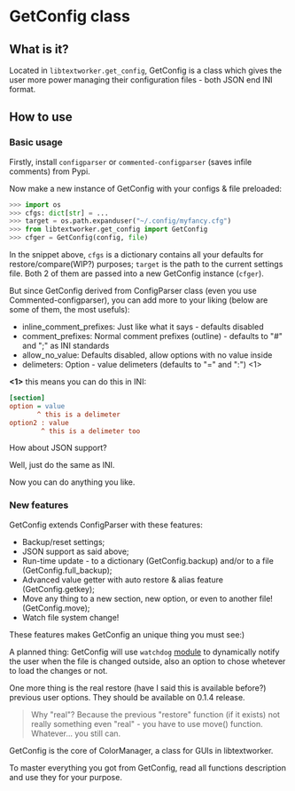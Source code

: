 # GetConfig class

## What is it?

Located in ```libtextworker.get_config```, GetConfig is a class which gives the user more power managing their configuration files - both JSON end INI format.

## How to use

### Basic usage 

Firstly, install ```configparser``` or ```commented-configparser``` (saves infile comments) from Pypi.

Now make a new instance of GetConfig with your configs & file preloaded:

```python
>>> import os
>>> cfgs: dict[str] = ...
>>> target = os.path.expanduser("~/.config/myfancy.cfg")
>>> from libtextworker.get_config import GetConfig
>>> cfger = GetConfig(config, file)
```

In the snippet above, ```cfgs``` is a dictionary contains all your defaults for restore/compare(WIP?) purposes; ```target``` is the path to the current settings file. Both 2 of them are passed into a new GetConfig instance (```cfger```).

But since GetConfig derived from ConfigParser class (even you use Commented-configparser), you can add more to your liking (below are some of them, the most usefuls):

* inline_comment_prefixes: Just like what it says - defaults disabled
* comment_prefixes: Normal comment prefixes (outline) - defaults to "#" and ";" as INI standards
* allow_no_value: Defaults disabled, allow options with no value inside
* delimeters: Option - value delimeters (defaults to "=" and ":") <1>

**<1>** this means you can do this in INI:
```ini
[section]
option = value
       ^ this is a delimeter
option2 : value
        ^ this is a delimeter too
```

How about JSON support?

Well, just do the same as INI.

Now you can do anything you like.

### New features

GetConfig extends ConfigParser with these features:

* Backup/reset settings;
* JSON support as said above;
* Run-time update - to a dictionary (GetConfig.backup) and/or to a file (GetConfig.full_backup);
* Advanced value getter with auto restore & alias feature (GetConfig.getkey);
* Move any thing to a new section, new option, or even to another file! (GetConfig.move);
* Watch file system change!

These features makes GetConfig an unique thing you must see:)

A planned thing: GetConfig will use ```watchdog``` [module](https://pypi.org/project/watchdog) to dynamically notify the user when the file is changed outside, also an option to chose whetever to load the changes or not.

One more thing is the real restore (have I said this is available before?) previous user options. They should be available on 0.1.4 release.

> Why "real"? Because the previous "restore" function (if it exists) not really something even "real" - you have to use move() function. Whatever... you still can.

GetConfig is the core of ColorManager, a class for GUIs in libtextworker.

To master everything you got from GetConfig, read all functions description and use they for your purpose.